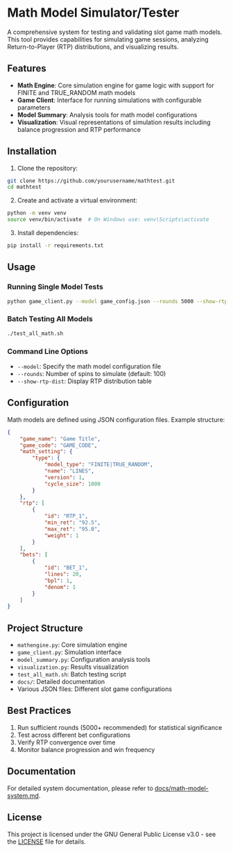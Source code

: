 # Math Model Simulator/Tester

A comprehensive system for testing and validating slot game math models. This tool provides capabilities for simulating game sessions, analyzing Return-to-Player (RTP) distributions, and visualizing results.

## Features

- **Math Engine**: Core simulation engine for game logic with support for FINITE and TRUE_RANDOM math models
- **Game Client**: Interface for running simulations with configurable parameters
- **Model Summary**: Analysis tools for math model configurations
- **Visualization**: Visual representations of simulation results including balance progression and RTP performance

## Installation

1. Clone the repository:
```bash
git clone https://github.com/yourusername/mathtest.git
cd mathtest
```

2. Create and activate a virtual environment:
```bash
python -m venv venv
source venv/bin/activate  # On Windows use: venv\Scripts\activate
```

3. Install dependencies:
```bash
pip install -r requirements.txt
```

## Usage

### Running Single Model Tests

```bash
python game_client.py --model game_config.json --rounds 5000 --show-rtp-dist
```

### Batch Testing All Models

```bash
./test_all_math.sh
```

### Command Line Options

- `--model`: Specify the math model configuration file
- `--rounds`: Number of spins to simulate (default: 100)
- `--show-rtp-dist`: Display RTP distribution table

## Configuration

Math models are defined using JSON configuration files. Example structure:

```json
{
    "game_name": "Game Title",
    "game_code": "GAME_CODE",
    "math_setting": {
        "type": {
            "model_type": "FINITE|TRUE_RANDOM",
            "name": "LINES",
            "version": 1,
            "cycle_size": 1000
        }
    },
    "rtp": [
        {
            "id": "RTP_1",
            "min_ret": "92.5",
            "max_ret": "95.0",
            "weight": 1
        }
    ],
    "bets": [
        {
            "id": "BET_1",
            "lines": 20,
            "bpl": 1,
            "denom": 1
        }
    ]
}
```

## Project Structure

- `mathengine.py`: Core simulation engine
- `game_client.py`: Simulation interface
- `model_summary.py`: Configuration analysis tools
- `visualization.py`: Results visualization
- `test_all_math.sh`: Batch testing script
- `docs/`: Detailed documentation
- Various JSON files: Different slot game configurations

## Best Practices

1. Run sufficient rounds (5000+ recommended) for statistical significance
2. Test across different bet configurations
3. Verify RTP convergence over time
4. Monitor balance progression and win frequency

## Documentation

For detailed system documentation, please refer to [docs/math-model-system.md](docs/math-model-system.md).

## License

This project is licensed under the GNU General Public License v3.0 - see the [LICENSE](LICENSE) file for details.
